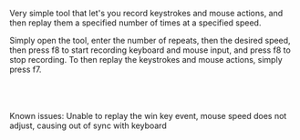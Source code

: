 Very simple tool that let's you record keystrokes and mouse actions, and then replay them a specified number of times at a specified speed.

Simply open the tool, enter the number of repeats, then the desired speed, then press f8 to start recording keyboard and mouse input, and press f8 to stop recording.
To then replay the keystrokes and mouse actions, simply press f7.
<br>
<br>
<br>
<br>

Known issues:
Unable to replay the win key event, mouse speed does not adjust, causing out of sync with keyboard
